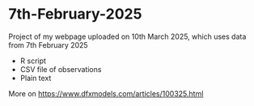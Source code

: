 # 7th-February-2025
Project of my webpage uploaded on 10th March 2025, which uses data from 7th February 2025
* R script
* CSV file of observations
* Plain text
  
More on https://www.dfxmodels.com/articles/100325.html
